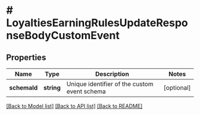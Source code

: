 # # LoyaltiesEarningRulesUpdateResponseBodyCustomEvent

## Properties

Name | Type | Description | Notes
------------ | ------------- | ------------- | -------------
**schemaId** | **string** | Unique identifier of the custom event schema | [optional]

[[Back to Model list]](../../README.md#models) [[Back to API list]](../../README.md#endpoints) [[Back to README]](../../README.md)
